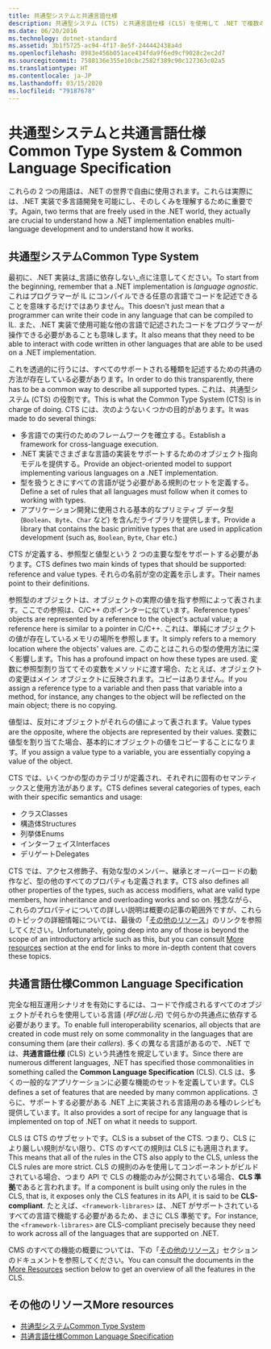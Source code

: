 ```yaml
---
title: 共通型システムと共通言語仕様
description: 共通型システム (CTS) と共通言語仕様 (CLS) を使用して .NET で複数の言語をサポートする方法について説明します。
ms.date: 06/20/2016
ms.technology: dotnet-standard
ms.assetid: 3b1f5725-ac94-4f17-8e5f-244442438a4d
ms.openlocfilehash: 8983e456b051ace434fda9f6ed9cf9028c2ec2d7
ms.sourcegitcommit: 7588136e355e10cbc2582f389c90c127363c02a5
ms.translationtype: HT
ms.contentlocale: ja-JP
ms.lasthandoff: 03/15/2020
ms.locfileid: "79187678"
---
```

# <a name="common-type-system--common-language-specification"></a><span data-ttu-id="d330b-103">共通型システムと共通言語仕様</span><span class="sxs-lookup"><span data-stu-id="d330b-103">Common Type System & Common Language Specification</span></span>

<span data-ttu-id="d330b-104">これらの 2 つの用語は、.NET の世界で自由に使用されます。これらは実際には、.NET 実装で多言語開発を可能にし、そのしくみを理解するために重要です。</span><span class="sxs-lookup"><span data-stu-id="d330b-104">Again, two terms that are freely used in the .NET world, they actually are crucial to understand how a .NET implementation enables multi-language development and to understand how it works.</span></span>

## <a name="common-type-system"></a><span data-ttu-id="d330b-105">共通型システム</span><span class="sxs-lookup"><span data-stu-id="d330b-105">Common Type System</span></span>

<span data-ttu-id="d330b-106">最初に、.NET 実装は_言語に依存しない_点に注意してください。</span><span class="sxs-lookup"><span data-stu-id="d330b-106">To start from the beginning, remember that a .NET implementation is _language agnostic_.</span></span> <span data-ttu-id="d330b-107">これはプログラマーが IL にコンパイルできる任意の言語でコードを記述できることを意味するだけではありません。</span><span class="sxs-lookup"><span data-stu-id="d330b-107">This doesn't just mean that a programmer can write their code in any language that can be compiled to IL.</span></span> <span data-ttu-id="d330b-108">また、.NET 実装で使用可能な他の言語で記述されたコードをプログラマーが操作できる必要があることも意味します。</span><span class="sxs-lookup"><span data-stu-id="d330b-108">It also means that they need to be able to interact with code written in other languages that are able to be used on a .NET implementation.</span></span>

<span data-ttu-id="d330b-109">これを透過的に行うには、すべてのサポートされる種類を記述するための共通の方法が存在している必要があります。</span><span class="sxs-lookup"><span data-stu-id="d330b-109">In order to do this transparently, there has to be a common way to describe all supported types.</span></span> <span data-ttu-id="d330b-110">これは、共通型システム (CTS) の役割です。</span><span class="sxs-lookup"><span data-stu-id="d330b-110">This is what the Common Type System (CTS) is in charge of doing.</span></span> <span data-ttu-id="d330b-111">CTS には、次のようないくつかの目的があります。</span><span class="sxs-lookup"><span data-stu-id="d330b-111">It was made to do several things:</span></span>

* <span data-ttu-id="d330b-112">多言語での実行のためのフレームワークを確立する。</span><span class="sxs-lookup"><span data-stu-id="d330b-112">Establish a framework for cross-language execution.</span></span>
* <span data-ttu-id="d330b-113">.NET 実装でさまざまな言語の実装をサポートするためのオブジェクト指向モデルを提供する。</span><span class="sxs-lookup"><span data-stu-id="d330b-113">Provide an object-oriented model to support implementing various languages on a .NET implementation.</span></span>
* <span data-ttu-id="d330b-114">型を扱うときにすべての言語が従う必要がある規則のセットを定義する。</span><span class="sxs-lookup"><span data-stu-id="d330b-114">Define a set of rules that all languages must follow when it comes to working with types.</span></span>
* <span data-ttu-id="d330b-115">アプリケーション開発に使用される基本的なプリミティブ データ型 (`Boolean`、`Byte`、`Char` など) を含んだライブラリを提供します。</span><span class="sxs-lookup"><span data-stu-id="d330b-115">Provide a library that contains the basic primitive types that are used in application development (such as, `Boolean`, `Byte`, `Char` etc.)</span></span>

<span data-ttu-id="d330b-116">CTS が定義する、参照型と値型という 2 つの主要な型をサポートする必要があります。</span><span class="sxs-lookup"><span data-stu-id="d330b-116">CTS defines two main kinds of types that should be supported: reference and value types.</span></span> <span data-ttu-id="d330b-117">それらの名前が空の定義を示します。</span><span class="sxs-lookup"><span data-stu-id="d330b-117">Their names point to their definitions.</span></span>

<span data-ttu-id="d330b-118">参照型のオブジェクトは、オブジェクトの実際の値を指す参照によって表されます。ここでの参照は、C/C++ のポインターに似ています。</span><span class="sxs-lookup"><span data-stu-id="d330b-118">Reference types' objects are represented by a reference to the object's actual value; a reference here is similar to a pointer in C/C++.</span></span> <span data-ttu-id="d330b-119">これは、単純にオブジェクトの値が存在しているメモリの場所を参照します。</span><span class="sxs-lookup"><span data-stu-id="d330b-119">It simply refers to a memory location where the objects' values are.</span></span> <span data-ttu-id="d330b-120">このことはこれらの型の使用方法に深く影響します。</span><span class="sxs-lookup"><span data-stu-id="d330b-120">This has a profound impact on how these types are used.</span></span> <span data-ttu-id="d330b-121">変数に参照型割り当ててその変数をメソッドに渡す場合、たとえば、オブジェクトの変更はメイン オブジェクトに反映されます。コピーはありません。</span><span class="sxs-lookup"><span data-stu-id="d330b-121">If you assign a reference type to a variable and then pass that variable into a method, for instance, any changes to the object will be reflected on the main object; there is no copying.</span></span>

<span data-ttu-id="d330b-122">値型は、反対にオブジェクトがそれらの値によって表されます。</span><span class="sxs-lookup"><span data-stu-id="d330b-122">Value types are the opposite, where the objects are represented by their values.</span></span> <span data-ttu-id="d330b-123">変数に値型を割り当てた場合、基本的にオブジェクトの値をコピーすることになります。</span><span class="sxs-lookup"><span data-stu-id="d330b-123">If you assign a value type to a variable, you are essentially copying a value of the object.</span></span>

<span data-ttu-id="d330b-124">CTS では、いくつかの型のカテゴリが定義され、それぞれに固有のセマンティックスと使用方法があります。</span><span class="sxs-lookup"><span data-stu-id="d330b-124">CTS defines several categories of types, each with their specific semantics and usage:</span></span>

* <span data-ttu-id="d330b-125">クラス</span><span class="sxs-lookup"><span data-stu-id="d330b-125">Classes</span></span>
* <span data-ttu-id="d330b-126">構造体</span><span class="sxs-lookup"><span data-stu-id="d330b-126">Structures</span></span>
* <span data-ttu-id="d330b-127">列挙体</span><span class="sxs-lookup"><span data-stu-id="d330b-127">Enums</span></span>
* <span data-ttu-id="d330b-128">インターフェイス</span><span class="sxs-lookup"><span data-stu-id="d330b-128">Interfaces</span></span>
* <span data-ttu-id="d330b-129">デリゲート</span><span class="sxs-lookup"><span data-stu-id="d330b-129">Delegates</span></span>

<span data-ttu-id="d330b-130">CTS では、アクセス修飾子、有効な型のメンバー、継承とオーバーロードの動作など、型の他のすべてのプロパティも定義されます。</span><span class="sxs-lookup"><span data-stu-id="d330b-130">CTS also defines all other properties of the types, such as access modifiers, what are valid type members, how inheritance and overloading works and so on.</span></span> <span data-ttu-id="d330b-131">残念ながら、これらのプロパティについての詳しい説明は概要の記事の範囲外ですが、これらのトピックの詳細情報については、最後の「[その他のリソース](#more-resources)」のリンクを参照してください。</span><span class="sxs-lookup"><span data-stu-id="d330b-131">Unfortunately, going deep into any of those is beyond the scope of an introductory article such as this, but you can consult [More resources](#more-resources) section at the end for links to more in-depth content that covers these topics.</span></span>

## <a name="common-language-specification"></a><span data-ttu-id="d330b-132">共通言語仕様</span><span class="sxs-lookup"><span data-stu-id="d330b-132">Common Language Specification</span></span>

<span data-ttu-id="d330b-133">完全な相互運用シナリオを有効にするには、コードで作成されるすべてのオブジェクトがそれらを使用している言語 (_呼び出し元_) で何らかの共通点に依存する必要があります。</span><span class="sxs-lookup"><span data-stu-id="d330b-133">To enable full interoperability scenarios, all objects that are created in code must rely on some commonality in the languages that are consuming them (are their _callers_).</span></span> <span data-ttu-id="d330b-134">多くの異なる言語があるので、.NET では、**共通言語仕様** (CLS) という共通性を規定しています。</span><span class="sxs-lookup"><span data-stu-id="d330b-134">Since there are numerous different languages, .NET has specified those commonalities in something called the **Common Language Specification** (CLS).</span></span> <span data-ttu-id="d330b-135">CLS は、多くの一般的なアプリケーションに必要な機能のセットを定義しています。</span><span class="sxs-lookup"><span data-stu-id="d330b-135">CLS defines a set of features that are needed by many common applications.</span></span> <span data-ttu-id="d330b-136">さらに、サポートする必要がある .NET 上に実装される言語用のある種のレシピも提供しています。</span><span class="sxs-lookup"><span data-stu-id="d330b-136">It also provides a sort of recipe for any language that is implemented on top of .NET on what it needs to support.</span></span>

<span data-ttu-id="d330b-137">CLS は CTS のサブセットです。</span><span class="sxs-lookup"><span data-stu-id="d330b-137">CLS is a subset of the CTS.</span></span> <span data-ttu-id="d330b-138">つまり、CLS により厳しい規則がない限り、CTS のすべての規則は CLS にも適用されます。</span><span class="sxs-lookup"><span data-stu-id="d330b-138">This means that all of the rules in the CTS also apply to the CLS, unless the CLS rules are more strict.</span></span> <span data-ttu-id="d330b-139">CLS の規則のみを使用してコンポーネントがビルドされている場合、つまり API で CLS の機能のみが公開されている場合、**CLS 準拠**であると言われます。</span><span class="sxs-lookup"><span data-stu-id="d330b-139">If a component is built using only the rules in the CLS, that is, it exposes only the CLS features in its API, it is said to be **CLS-compliant**.</span></span> <span data-ttu-id="d330b-140">たとえば、`<framework-librares>` は、.NET がサポートされているすべての言語で機能する必要があるため、まさに CLS 準拠です。</span><span class="sxs-lookup"><span data-stu-id="d330b-140">For instance, the `<framework-librares>` are CLS-compliant precisely because they need to work across all of the languages that are supported on .NET.</span></span>

<span data-ttu-id="d330b-141">CMS のすべての機能の概要については、下の「[その他のリソース](#more-resources)」セクションのドキュメントを参照してください。</span><span class="sxs-lookup"><span data-stu-id="d330b-141">You can consult the documents in the [More Resources](#more-resources) section below to get an overview of all the features in the CLS.</span></span>

## <a name="more-resources"></a><span data-ttu-id="d330b-142">その他のリソース</span><span class="sxs-lookup"><span data-stu-id="d330b-142">More resources</span></span>

* [<span data-ttu-id="d330b-143">共通型システム</span><span class="sxs-lookup"><span data-stu-id="d330b-143">Common Type System</span></span>](./base-types/common-type-system.md)
* [<span data-ttu-id="d330b-144">共通言語仕様</span><span class="sxs-lookup"><span data-stu-id="d330b-144">Common Language Specification</span></span>](language-independence-and-language-independent-components.md)
